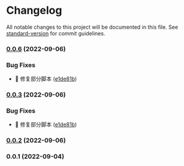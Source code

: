 # Changelog

All notable changes to this project will be documented in this file. See [standard-version](https://github.com/conventional-changelog/standard-version) for commit guidelines.

### [0.0.6](https://github.com/Alndaly/kinda-framework/compare/v0.0.2...v0.0.6) (2022-09-06)


### Bug Fixes

* 🐛 修复部分脚本 ([e1de81b](https://github.com/Alndaly/kinda-framework/commit/e1de81b07aa380ff53b51bfb5808d677d6332140))

### [0.0.3](https://github.com/Alndaly/kinda-framework/compare/v0.0.2...v0.0.3) (2022-09-06)


### Bug Fixes

* 🐛 修复部分脚本 ([e1de81b](https://github.com/Alndaly/kinda-framework/commit/e1de81b07aa380ff53b51bfb5808d677d6332140))

### [0.0.2](https://github.com/Alndaly/kinda-framework/compare/v0.0.1...v0.0.2) (2022-09-06)

### 0.0.1 (2022-09-04)
